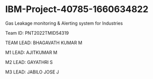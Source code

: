 # IBM-Project-40785-1660634822
Gas Leakage monitoring &amp; Alerting system for Industries

Team ID: PNT2022TMID54319

TEAM LEAD: BHAGAVATH KUMAR M

M1 LEAD: AJITKUMAR M

M2 LEAD: GAYATHRI S

M3 LEAD: JABILO JOSE J
